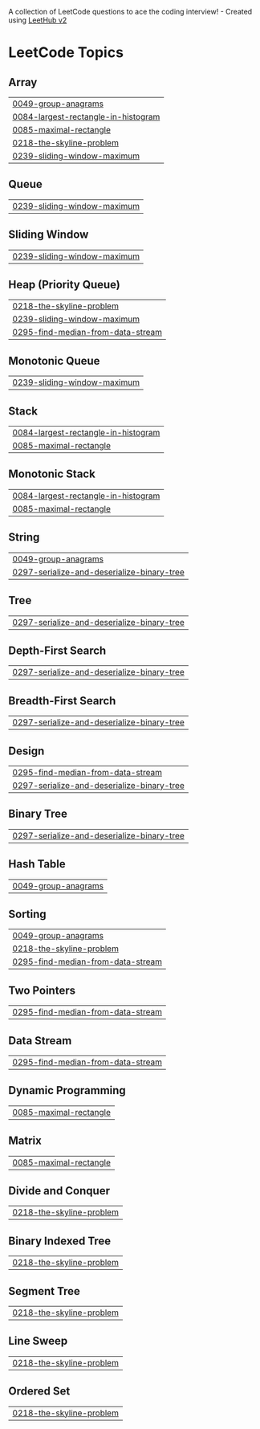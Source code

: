 A collection of LeetCode questions to ace the coding interview! - Created using [LeetHub v2](https://github.com/arunbhardwaj/LeetHub-2.0)
<!---LeetCode Topics Start-->
# LeetCode Topics
## Array
|  |
| ------- |
| [0049-group-anagrams](https://github.com/DiepCu/Exam2-LeetCode-Solution/tree/master/0049-group-anagrams) |
| [0084-largest-rectangle-in-histogram](https://github.com/DiepCu/Exam2-LeetCode-Solution/tree/master/0084-largest-rectangle-in-histogram) |
| [0085-maximal-rectangle](https://github.com/DiepCu/Exam2-LeetCode-Solution/tree/master/0085-maximal-rectangle) |
| [0218-the-skyline-problem](https://github.com/DiepCu/Exam2-LeetCode-Solution/tree/master/0218-the-skyline-problem) |
| [0239-sliding-window-maximum](https://github.com/DiepCu/Exam2-LeetCode-Solution/tree/master/0239-sliding-window-maximum) |
## Queue
|  |
| ------- |
| [0239-sliding-window-maximum](https://github.com/DiepCu/Exam2-LeetCode-Solution/tree/master/0239-sliding-window-maximum) |
## Sliding Window
|  |
| ------- |
| [0239-sliding-window-maximum](https://github.com/DiepCu/Exam2-LeetCode-Solution/tree/master/0239-sliding-window-maximum) |
## Heap (Priority Queue)
|  |
| ------- |
| [0218-the-skyline-problem](https://github.com/DiepCu/Exam2-LeetCode-Solution/tree/master/0218-the-skyline-problem) |
| [0239-sliding-window-maximum](https://github.com/DiepCu/Exam2-LeetCode-Solution/tree/master/0239-sliding-window-maximum) |
| [0295-find-median-from-data-stream](https://github.com/DiepCu/Exam2-LeetCode-Solution/tree/master/0295-find-median-from-data-stream) |
## Monotonic Queue
|  |
| ------- |
| [0239-sliding-window-maximum](https://github.com/DiepCu/Exam2-LeetCode-Solution/tree/master/0239-sliding-window-maximum) |
## Stack
|  |
| ------- |
| [0084-largest-rectangle-in-histogram](https://github.com/DiepCu/Exam2-LeetCode-Solution/tree/master/0084-largest-rectangle-in-histogram) |
| [0085-maximal-rectangle](https://github.com/DiepCu/Exam2-LeetCode-Solution/tree/master/0085-maximal-rectangle) |
## Monotonic Stack
|  |
| ------- |
| [0084-largest-rectangle-in-histogram](https://github.com/DiepCu/Exam2-LeetCode-Solution/tree/master/0084-largest-rectangle-in-histogram) |
| [0085-maximal-rectangle](https://github.com/DiepCu/Exam2-LeetCode-Solution/tree/master/0085-maximal-rectangle) |
## String
|  |
| ------- |
| [0049-group-anagrams](https://github.com/DiepCu/Exam2-LeetCode-Solution/tree/master/0049-group-anagrams) |
| [0297-serialize-and-deserialize-binary-tree](https://github.com/DiepCu/Exam2-LeetCode-Solution/tree/master/0297-serialize-and-deserialize-binary-tree) |
## Tree
|  |
| ------- |
| [0297-serialize-and-deserialize-binary-tree](https://github.com/DiepCu/Exam2-LeetCode-Solution/tree/master/0297-serialize-and-deserialize-binary-tree) |
## Depth-First Search
|  |
| ------- |
| [0297-serialize-and-deserialize-binary-tree](https://github.com/DiepCu/Exam2-LeetCode-Solution/tree/master/0297-serialize-and-deserialize-binary-tree) |
## Breadth-First Search
|  |
| ------- |
| [0297-serialize-and-deserialize-binary-tree](https://github.com/DiepCu/Exam2-LeetCode-Solution/tree/master/0297-serialize-and-deserialize-binary-tree) |
## Design
|  |
| ------- |
| [0295-find-median-from-data-stream](https://github.com/DiepCu/Exam2-LeetCode-Solution/tree/master/0295-find-median-from-data-stream) |
| [0297-serialize-and-deserialize-binary-tree](https://github.com/DiepCu/Exam2-LeetCode-Solution/tree/master/0297-serialize-and-deserialize-binary-tree) |
## Binary Tree
|  |
| ------- |
| [0297-serialize-and-deserialize-binary-tree](https://github.com/DiepCu/Exam2-LeetCode-Solution/tree/master/0297-serialize-and-deserialize-binary-tree) |
## Hash Table
|  |
| ------- |
| [0049-group-anagrams](https://github.com/DiepCu/Exam2-LeetCode-Solution/tree/master/0049-group-anagrams) |
## Sorting
|  |
| ------- |
| [0049-group-anagrams](https://github.com/DiepCu/Exam2-LeetCode-Solution/tree/master/0049-group-anagrams) |
| [0218-the-skyline-problem](https://github.com/DiepCu/Exam2-LeetCode-Solution/tree/master/0218-the-skyline-problem) |
| [0295-find-median-from-data-stream](https://github.com/DiepCu/Exam2-LeetCode-Solution/tree/master/0295-find-median-from-data-stream) |
## Two Pointers
|  |
| ------- |
| [0295-find-median-from-data-stream](https://github.com/DiepCu/Exam2-LeetCode-Solution/tree/master/0295-find-median-from-data-stream) |
## Data Stream
|  |
| ------- |
| [0295-find-median-from-data-stream](https://github.com/DiepCu/Exam2-LeetCode-Solution/tree/master/0295-find-median-from-data-stream) |
## Dynamic Programming
|  |
| ------- |
| [0085-maximal-rectangle](https://github.com/DiepCu/Exam2-LeetCode-Solution/tree/master/0085-maximal-rectangle) |
## Matrix
|  |
| ------- |
| [0085-maximal-rectangle](https://github.com/DiepCu/Exam2-LeetCode-Solution/tree/master/0085-maximal-rectangle) |
## Divide and Conquer
|  |
| ------- |
| [0218-the-skyline-problem](https://github.com/DiepCu/Exam2-LeetCode-Solution/tree/master/0218-the-skyline-problem) |
## Binary Indexed Tree
|  |
| ------- |
| [0218-the-skyline-problem](https://github.com/DiepCu/Exam2-LeetCode-Solution/tree/master/0218-the-skyline-problem) |
## Segment Tree
|  |
| ------- |
| [0218-the-skyline-problem](https://github.com/DiepCu/Exam2-LeetCode-Solution/tree/master/0218-the-skyline-problem) |
## Line Sweep
|  |
| ------- |
| [0218-the-skyline-problem](https://github.com/DiepCu/Exam2-LeetCode-Solution/tree/master/0218-the-skyline-problem) |
## Ordered Set
|  |
| ------- |
| [0218-the-skyline-problem](https://github.com/DiepCu/Exam2-LeetCode-Solution/tree/master/0218-the-skyline-problem) |
<!---LeetCode Topics End-->